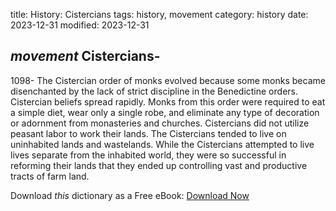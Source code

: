 title: History: Cistercians
tags: history, movement
category: history
date: 2023-12-31
modified: 2023-12-31

## _movement_  Cistercians-
1098-
The Cistercian order of monks
  evolved because some monks became disenchanted by the lack of strict
  discipline in the Benedictine orders.   Cistercian beliefs spread
  rapidly.  Monks from this order were required to eat a simple diet,
  wear only a single robe, and eliminate any type of decoration or
  adornment from monasteries and churches.  Cistercians did not
  utilize peasant labor to work their lands.   The Cistercians tended
  to live on uninhabited lands and wastelands.   While the Cistercians
  attempted to live lives separate from the inhabited world, they were
  so successful in reforming their lands that they ended up
  controlling vast and productive tracts of farm land.



Download *this* dictionary as a Free eBook: [Download Now]({static}static/CairnsHistoryDictionary.pdf)

